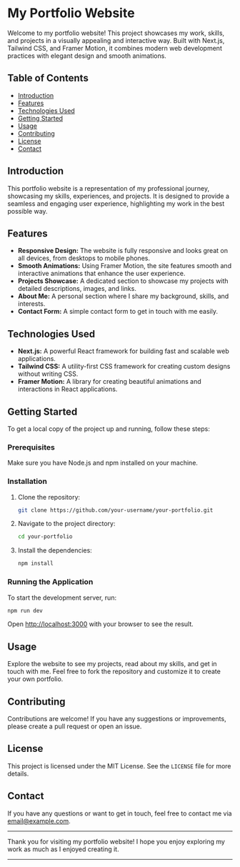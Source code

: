 # My Portfolio Website

Welcome to my portfolio website! This project showcases my work, skills, and projects in a visually appealing and interactive way. Built with Next.js, Tailwind CSS, and Framer Motion, it combines modern web development practices with elegant design and smooth animations.

## Table of Contents

- [Introduction](#introduction)
- [Features](#features)
- [Technologies Used](#technologies-used)
- [Getting Started](#getting-started)
- [Usage](#usage)
- [Contributing](#contributing)
- [License](#license)
- [Contact](#contact)

## Introduction

This portfolio website is a representation of my professional journey, showcasing my skills, experiences, and projects. It is designed to provide a seamless and engaging user experience, highlighting my work in the best possible way.

## Features

- **Responsive Design:** The website is fully responsive and looks great on all devices, from desktops to mobile phones.
- **Smooth Animations:** Using Framer Motion, the site features smooth and interactive animations that enhance the user experience.
- **Projects Showcase:** A dedicated section to showcase my projects with detailed descriptions, images, and links.
- **About Me:** A personal section where I share my background, skills, and interests.
- **Contact Form:** A simple contact form to get in touch with me easily.

## Technologies Used

- **Next.js:** A powerful React framework for building fast and scalable web applications.
- **Tailwind CSS:** A utility-first CSS framework for creating custom designs without writing CSS.
- **Framer Motion:** A library for creating beautiful animations and interactions in React applications.

## Getting Started

To get a local copy of the project up and running, follow these steps:

### Prerequisites

Make sure you have Node.js and npm installed on your machine.

### Installation

1. Clone the repository:
   ```sh
   git clone https://github.com/your-username/your-portfolio.git
   ```
2. Navigate to the project directory:
   ```sh
   cd your-portfolio
   ```
3. Install the dependencies:
   ```sh
   npm install
   ```

### Running the Application

To start the development server, run:
```sh
npm run dev
```
Open [http://localhost:3000](http://localhost:3000) with your browser to see the result.

## Usage

Explore the website to see my projects, read about my skills, and get in touch with me. Feel free to fork the repository and customize it to create your own portfolio.

## Contributing

Contributions are welcome! If you have any suggestions or improvements, please create a pull request or open an issue.

## License

This project is licensed under the MIT License. See the `LICENSE` file for more details.

## Contact

If you have any questions or want to get in touch, feel free to contact me via [email@example.com](mailto:mosininamdar18@example.com).

---

Thank you for visiting my portfolio website! I hope you enjoy exploring my work as much as I enjoyed creating it.

---
